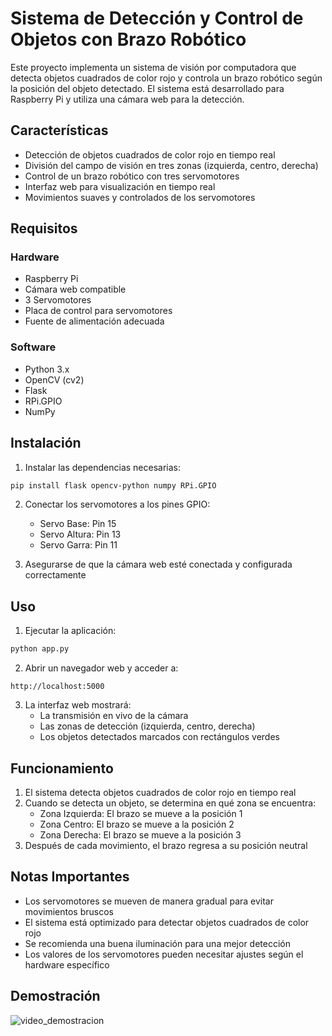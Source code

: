 # Sistema de Detección y Control de Objetos con Brazo Robótico

Este proyecto implementa un sistema de visión por computadora que detecta objetos cuadrados de color rojo y controla un brazo robótico según la posición del objeto detectado. El sistema está desarrollado para Raspberry Pi y utiliza una cámara web para la detección.

## Características

- Detección de objetos cuadrados de color rojo en tiempo real
- División del campo de visión en tres zonas (izquierda, centro, derecha)
- Control de un brazo robótico con tres servomotores
- Interfaz web para visualización en tiempo real
- Movimientos suaves y controlados de los servomotores

## Requisitos

### Hardware
- Raspberry Pi
- Cámara web compatible
- 3 Servomotores
- Placa de control para servomotores
- Fuente de alimentación adecuada

### Software
- Python 3.x
- OpenCV (cv2)
- Flask
- RPi.GPIO
- NumPy

## Instalación

1. Instalar las dependencias necesarias:
```bash
pip install flask opencv-python numpy RPi.GPIO
```

2. Conectar los servomotores a los pines GPIO:
   - Servo Base: Pin 15
   - Servo Altura: Pin 13
   - Servo Garra: Pin 11

3. Asegurarse de que la cámara web esté conectada y configurada correctamente

## Uso

1. Ejecutar la aplicación:
```bash
python app.py
```

2. Abrir un navegador web y acceder a:
```
http://localhost:5000
```

3. La interfaz web mostrará:
   - La transmisión en vivo de la cámara
   - Las zonas de detección (izquierda, centro, derecha)
   - Los objetos detectados marcados con rectángulos verdes

## Funcionamiento

1. El sistema detecta objetos cuadrados de color rojo en tiempo real
2. Cuando se detecta un objeto, se determina en qué zona se encuentra:
   - Zona Izquierda: El brazo se mueve a la posición 1
   - Zona Centro: El brazo se mueve a la posición 2
   - Zona Derecha: El brazo se mueve a la posición 3
3. Después de cada movimiento, el brazo regresa a su posición neutral

## Notas Importantes

- Los servomotores se mueven de manera gradual para evitar movimientos bruscos
- El sistema está optimizado para detectar objetos cuadrados de color rojo
- Se recomienda una buena iluminación para una mejor detección
- Los valores de los servomotores pueden necesitar ajustes según el hardware específico

## Demostración

![video_demostracion](https://github.com/user-attachments/assets/f450ab6a-0414-44de-8e0c-3b2c293dee01)




